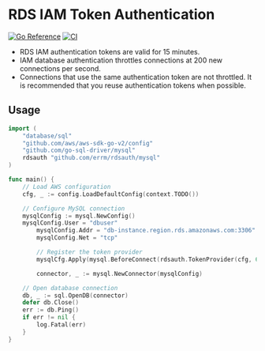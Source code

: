 # RDS IAM Token Authentication

[![Go Reference](https://pkg.go.dev/badge/github.com/errm/rdsauth.svg)](https://pkg.go.dev/github.com/errm/rdsauth)
[![CI](https://github.com/errm/rdsauth/actions/workflows/ci.yaml/badge.svg)](https://github.com/errm/rdsauth/actions/workflows/ci.yaml)

* RDS IAM authentication tokens are valid for 15 minutes.
* IAM database authentication throttles connections at 200 new connections per second.
* Connections that use the same authentication token are not throttled. It is recommended that you reuse authentication tokens when possible.

## Usage

```go
import (
	"database/sql"
	"github.com/aws/aws-sdk-go-v2/config"
	"github.com/go-sql-driver/mysql"
	rdsauth "github.com/errm/rdsauth/mysql"
)

func main() {
	// Load AWS configuration
	cfg, _ := config.LoadDefaultConfig(context.TODO())

	// Configure MySQL connection
	mysqlConfig := mysql.NewConfig()
	mysqlConfig.User = "dbuser"
        mysqlConfig.Addr = "db-instance.region.rds.amazonaws.com:3306"
        mysqlConfig.Net = "tcp"

        // Register the token provider
        mysqlCfg.Apply(mysql.BeforeConnect(rdsauth.TokenProvider(cfg, 60*time.Second)))

        connector, _ := mysql.NewConnector(mysqlConfig)

	// Open database connection
	db, _ := sql.OpenDB(connector)
	defer db.Close()
	err := db.Ping()
	if err != nil {
		log.Fatal(err)
	}
}
```
